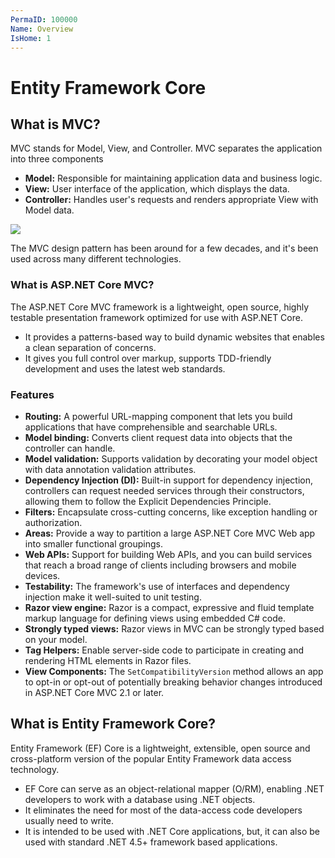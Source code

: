 ```yaml
---
PermaID: 100000
Name: Overview
IsHome: 1
---
```


# Entity Framework Core

## What is MVC?

MVC stands for Model, View, and Controller. MVC separates the application into three components

* **Model:** Responsible for maintaining application data and business logic.
* **View:** User interface of the application, which displays the data.
* **Controller:** Handles user's requests and renders appropriate View with Model data.

![](https://raw.githubusercontent.com/zzzprojects/learn-orm/master/mvc-with-entity-framework-core/images/overview-1.png)

The MVC design pattern has been around for a few decades, and it's been used across many different technologies.

### What is ASP.NET Core MVC?

The ASP.NET Core MVC framework is a lightweight, open source, highly testable presentation framework optimized for use with ASP.NET Core.

* It provides a patterns-based way to build dynamic websites that enables a clean separation of concerns. 
* It gives you full control over markup, supports TDD-friendly development and uses the latest web standards.

### Features

* **Routing:** A powerful URL-mapping component that lets you build applications that have comprehensible and searchable URLs.
* **Model binding:** Converts client request data into objects that the controller can handle. 
* **Model validation:** Supports validation by decorating your model object with data annotation validation attributes. 
* **Dependency Injection \(DI\):** Built-in support for dependency injection, controllers can request needed services through their constructors, allowing them to follow the Explicit Dependencies Principle.
* **Filters:** Encapsulate cross-cutting concerns, like exception handling or authorization.
* **Areas:** Provide a way to partition a large ASP.NET Core MVC Web app into smaller functional groupings.
* **Web APIs:** Support for building Web APIs, and you can build services that reach a broad range of clients including browsers and mobile devices.
* **Testability:** The framework's use of interfaces and dependency injection make it well-suited to unit testing.
* **Razor view engine:** Razor is a compact, expressive and fluid template markup language for defining views using embedded C\# code.
* **Strongly typed views:** Razor views in MVC can be strongly typed based on your model.
* **Tag Helpers:** Enable server-side code to participate in creating and rendering HTML elements in Razor files. 
* **View Components:** The `SetCompatibilityVersion` method allows an app to opt-in or opt-out of potentially breaking behavior changes introduced in ASP.NET Core MVC 2.1 or later.

## What is Entity Framework Core?

Entity Framework \(EF\) Core is a lightweight, extensible, open source and cross-platform version of the popular Entity Framework data access technology.

* EF Core can serve as an object-relational mapper \(O/RM\), enabling .NET developers to work with a database using .NET objects. 
* It eliminates the need for most of the data-access code developers usually need to write.
* It is intended to be used with .NET Core applications, but, it can also be used with standard .NET 4.5+ framework based applications.

